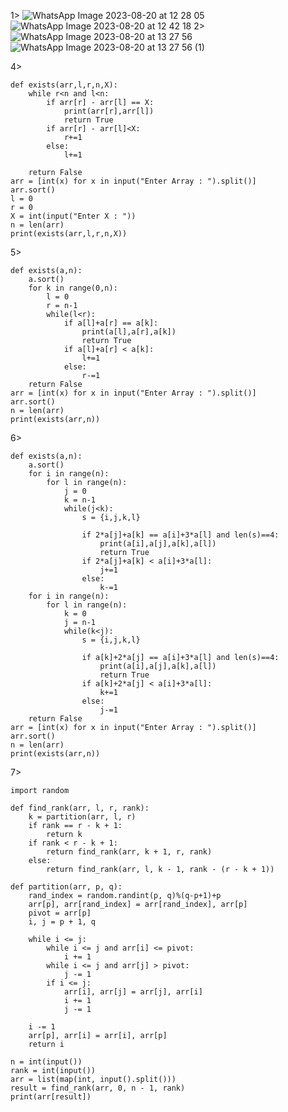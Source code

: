 1>
![WhatsApp Image 2023-08-20 at 12 28 05](https://github.com/23subbhashit/AlgoCode/assets/43717493/f98b8776-9ed1-46d0-9892-72be43e20199)
![WhatsApp Image 2023-08-20 at 12 42 18](https://github.com/23subbhashit/AlgoCode/assets/43717493/aba64f90-2157-4c08-a1aa-ee496e3671cc)
2>
![WhatsApp Image 2023-08-20 at 13 27 56](https://github.com/23subbhashit/AlgoCode/assets/43717493/92fb0aa0-4512-4c69-8608-2b1c54faab03)
![WhatsApp Image 2023-08-20 at 13 27 56 (1)](https://github.com/23subbhashit/AlgoCode/assets/43717493/67311b51-7634-4513-b7d3-55ac3bb27fe5)

4>
```
def exists(arr,l,r,n,X):
    while r<n and l<n:
        if arr[r] - arr[l] == X:
            print(arr[r],arr[l])
            return True
        if arr[r] - arr[l]<X:
            r+=1
        else:
            l+=1
        
    return False
arr = [int(x) for x in input("Enter Array : ").split()]
arr.sort()
l = 0
r = 0
X = int(input("Enter X : "))
n = len(arr)
print(exists(arr,l,r,n,X))
```
5>
```
def exists(a,n):
    a.sort()
    for k in range(0,n):
        l = 0
        r = n-1
        while(l<r):
            if a[l]+a[r] == a[k]:
                print(a[l],a[r],a[k])
                return True
            if a[l]+a[r] < a[k]:
                l+=1
            else:
                r-=1
    return False
arr = [int(x) for x in input("Enter Array : ").split()]
arr.sort()
n = len(arr)
print(exists(arr,n))

```

6>
```
def exists(a,n):
    a.sort()
    for i in range(n):
        for l in range(n):
            j = 0
            k = n-1
            while(j<k):
                s = {i,j,k,l}
                
                if 2*a[j]+a[k] == a[i]+3*a[l] and len(s)==4:
                    print(a[i],a[j],a[k],a[l])
                    return True
                if 2*a[j]+a[k] < a[i]+3*a[l]:
                    j+=1
                else:
                    k-=1
    for i in range(n):
        for l in range(n):
            k = 0
            j = n-1
            while(k<j):
                s = {i,j,k,l}
                
                if a[k]+2*a[j] == a[i]+3*a[l] and len(s)==4:
                    print(a[i],a[j],a[k],a[l])
                    return True
                if a[k]+2*a[j] < a[i]+3*a[l]:
                    k+=1
                else:
                    j-=1
    return False
arr = [int(x) for x in input("Enter Array : ").split()]
arr.sort()
n = len(arr)
print(exists(arr,n))
```
7>
```
import random

def find_rank(arr, l, r, rank):
    k = partition(arr, l, r)
    if rank == r - k + 1:
        return k
    if rank < r - k + 1:
        return find_rank(arr, k + 1, r, rank)
    else:
        return find_rank(arr, l, k - 1, rank - (r - k + 1))

def partition(arr, p, q):
    rand_index = random.randint(p, q)%(q-p+1)+p
    arr[p], arr[rand_index] = arr[rand_index], arr[p]
    pivot = arr[p]
    i, j = p + 1, q

    while i <= j:
        while i <= j and arr[i] <= pivot:
            i += 1
        while i <= j and arr[j] > pivot:
            j -= 1
        if i <= j:
            arr[i], arr[j] = arr[j], arr[i]
            i += 1
            j -= 1

    i -= 1
    arr[p], arr[i] = arr[i], arr[p]
    return i

n = int(input())
rank = int(input())
arr = list(map(int, input().split()))
result = find_rank(arr, 0, n - 1, rank)
print(arr[result])
```
